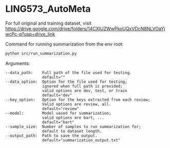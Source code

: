 # LING573_AutoMeta
For full original and training dataset, visit https://drive.google.com/drive/folders/14CXIUZWwPkoUQxVDcN8NLVOaYjwcPc-q?usp=drive_link

Command for running summarization from the env root:
```bash
python src/run_summarization.py
```
Arguments:
```
--data_path:    Full path of the file used for testing.
                default=""
--data_option:  Option for the file used for testing;
                ignored when full path is provided;
                valid options are dev, test, or train
                default="dev"
--key_option:   Option for the keys extracted from each review;
                Valid options are review, all.
                default="review"
--model:        Model uased for summarization;
                valid options are bart, ...
                default="bart"
--sample_size:  Number of samples to run summarization for;
                default to dataset length.
--output_path:  Path to save the output.
                default="summarization_output.txt"
```
